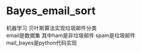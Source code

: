 # Bayes_email_sort
机器学习 贝叶斯算法实现垃圾邮件分类  
email是数据集 其中ham是非垃圾邮件 spam是垃圾邮件        
mail_bayes是python代码实现         

